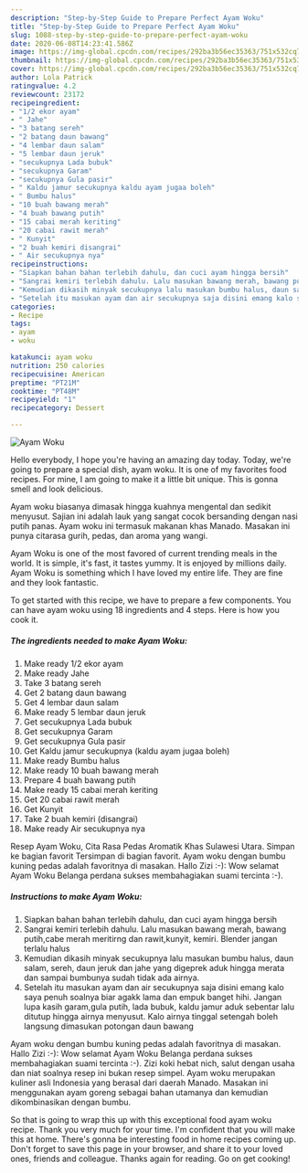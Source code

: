 ```yaml
---
description: "Step-by-Step Guide to Prepare Perfect Ayam Woku"
title: "Step-by-Step Guide to Prepare Perfect Ayam Woku"
slug: 1088-step-by-step-guide-to-prepare-perfect-ayam-woku
date: 2020-06-08T14:23:41.586Z
image: https://img-global.cpcdn.com/recipes/292ba3b56ec35363/751x532cq70/ayam-woku-foto-resep-utama.jpg
thumbnail: https://img-global.cpcdn.com/recipes/292ba3b56ec35363/751x532cq70/ayam-woku-foto-resep-utama.jpg
cover: https://img-global.cpcdn.com/recipes/292ba3b56ec35363/751x532cq70/ayam-woku-foto-resep-utama.jpg
author: Lola Patrick
ratingvalue: 4.2
reviewcount: 23172
recipeingredient:
- "1/2 ekor ayam"
- " Jahe"
- "3 batang sereh"
- "2 batang daun bawang"
- "4 lembar daun salam"
- "5 lembar daun jeruk"
- "secukupnya Lada bubuk"
- "secukupnya Garam"
- "secukupnya Gula pasir"
- " Kaldu jamur secukupnya kaldu ayam jugaa boleh"
- " Bumbu halus"
- "10 buah bawang merah"
- "4 buah bawang putih"
- "15 cabai merah keriting"
- "20 cabai rawit merah"
- " Kunyit"
- "2 buah kemiri disangrai"
- " Air secukupnya nya"
recipeinstructions:
- "Siapkan bahan bahan terlebih dahulu, dan cuci ayam hingga bersih"
- "Sangrai kemiri terlebih dahulu. Lalu masukan bawang merah, bawang putih,cabe merah meritirng dan rawit,kunyit, kemiri. Blender jangan terlalu halus"
- "Kemudian dikasih minyak secukupnya lalu masukan bumbu halus, daun salam, sereh, daun jeruk dan jahe yang digeprek aduk hingga merata dan sampai bumbunya sudah tidak ada airnya."
- "Setelah itu masukan ayam dan air secukupnya saja disini emang kalo saya penuh soalnya biar agakk lama dan empuk banget hihi. Jangan lupa kasih garam,gula putih, lada bubuk, kaldu jamur aduk sebentar lalu ditutup hingga airnya menyusut. Kalo airnya tinggal setengah boleh langsung dimasukan potongan daun bawang"
categories:
- Recipe
tags:
- ayam
- woku

katakunci: ayam woku 
nutrition: 250 calories
recipecuisine: American
preptime: "PT21M"
cooktime: "PT48M"
recipeyield: "1"
recipecategory: Dessert

---
```



![Ayam Woku](https://img-global.cpcdn.com/recipes/292ba3b56ec35363/751x532cq70/ayam-woku-foto-resep-utama.jpg)

Hello everybody, I hope you're having an amazing day today. Today, we're going to prepare a special dish, ayam woku. It is one of my favorites food recipes. For mine, I am going to make it a little bit unique. This is gonna smell and look delicious.

Ayam woku biasanya dimasak hingga kuahnya mengental dan sedikit menyusut. Sajian ini adalah lauk yang sangat cocok bersanding dengan nasi putih panas. Ayam woku ini termasuk makanan khas Manado. Masakan ini punya citarasa gurih, pedas, dan aroma yang wangi.

Ayam Woku is one of the most favored of current trending meals in the world. It is simple, it's fast, it tastes yummy. It is enjoyed by millions daily. Ayam Woku is something which I have loved my entire life. They are fine and they look fantastic.


To get started with this recipe, we have to prepare a few components. You can have ayam woku using 18 ingredients and 4 steps. Here is how you cook it.

<!--inarticleads1-->

##### The ingredients needed to make Ayam Woku:

1. Make ready 1/2 ekor ayam
1. Make ready  Jahe
1. Take 3 batang sereh
1. Get 2 batang daun bawang
1. Get 4 lembar daun salam
1. Make ready 5 lembar daun jeruk
1. Get secukupnya Lada bubuk
1. Get secukupnya Garam
1. Get secukupnya Gula pasir
1. Get  Kaldu jamur secukupnya (kaldu ayam jugaa boleh)
1. Make ready  Bumbu halus
1. Make ready 10 buah bawang merah
1. Prepare 4 buah bawang putih
1. Make ready 15 cabai merah keriting
1. Get 20 cabai rawit merah
1. Get  Kunyit
1. Take 2 buah kemiri (disangrai)
1. Make ready  Air secukupnya nya


Resep Ayam Woku, Cita Rasa Pedas Aromatik Khas Sulawesi Utara. Simpan ke bagian favorit Tersimpan di bagian favorit. Ayam woku dengan bumbu kuning pedas adalah favoritnya di masakan. Hallo Zizi :-): Wow selamat Ayam Woku Belanga perdana sukses membahagiakan suami tercinta :-). 

<!--inarticleads2-->

##### Instructions to make Ayam Woku:

1. Siapkan bahan bahan terlebih dahulu, dan cuci ayam hingga bersih
1. Sangrai kemiri terlebih dahulu. Lalu masukan bawang merah, bawang putih,cabe merah meritirng dan rawit,kunyit, kemiri. Blender jangan terlalu halus
1. Kemudian dikasih minyak secukupnya lalu masukan bumbu halus, daun salam, sereh, daun jeruk dan jahe yang digeprek aduk hingga merata dan sampai bumbunya sudah tidak ada airnya.
1. Setelah itu masukan ayam dan air secukupnya saja disini emang kalo saya penuh soalnya biar agakk lama dan empuk banget hihi. Jangan lupa kasih garam,gula putih, lada bubuk, kaldu jamur aduk sebentar lalu ditutup hingga airnya menyusut. Kalo airnya tinggal setengah boleh langsung dimasukan potongan daun bawang


Ayam woku dengan bumbu kuning pedas adalah favoritnya di masakan. Hallo Zizi :-): Wow selamat Ayam Woku Belanga perdana sukses membahagiakan suami tercinta :-). Zizi koki hebat nich, salut dengan usaha dan niat soalnya resep ini bukan resep simpel. Ayam woku merupakan kuliner asli Indonesia yang berasal dari daerah Manado. Masakan ini menggunakan ayam goreng sebagai bahan utamanya dan kemudian dikombinasikan dengan bumbu. 

So that is going to wrap this up with this exceptional food ayam woku recipe. Thank you very much for your time. I'm confident that you will make this at home. There's gonna be interesting food in home recipes coming up. Don't forget to save this page in your browser, and share it to your loved ones, friends and colleague. Thanks again for reading. Go on get cooking!
